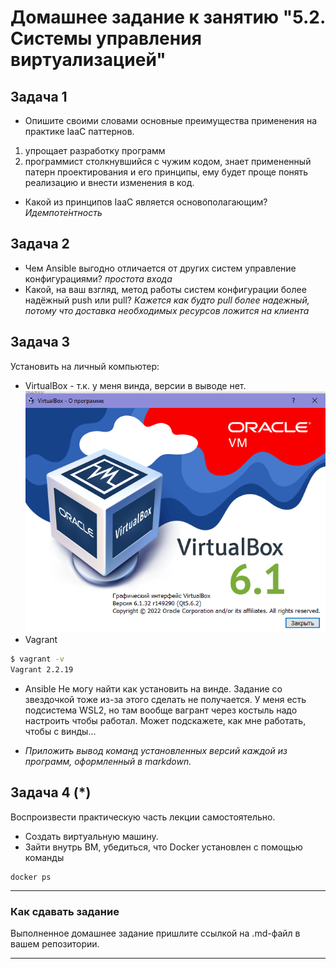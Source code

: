 # Домашнее задание к занятию "5.2. Системы управления виртуализацией"

## Задача 1 

- Опишите своими словами основные преимущества применения на практике IaaC паттернов.
1. упрощает разработку программ
2. программист столкнувшийся с чужим кодом, знает примененный патерн проектирования и его принципы, ему будет проще понять реализацию и внести изменения в код.
- Какой из принципов IaaC является основополагающим?
 *Идемпоте́нтность*

## Задача 2

- Чем Ansible выгодно отличается от других систем управление конфигурациями?
*простота входа* 
- Какой, на ваш взгляд, метод работы систем конфигурации более надёжный push или pull?
*Кажется как будто pull более надежный, потому что доставка необходимых ресурсов ложится на клиента*

## Задача 3 

Установить на личный компьютер:

- VirtualBox - т.к. у меня винда, версии в выводе нет.
![img.png](img.png)
- Vagrant 
```bash
$ vagrant -v
Vagrant 2.2.19
```
- Ansible
Не могу найти как установить на винде. Задание со звездочкой тоже из-за этого сделать не получается. У меня есть подсистема WSL2, но там вообще вагрант через костыль надо настроить чтобы работал. Может подскажете, как мне работать, чтобы с винды...

- *Приложить вывод команд установленных версий каждой из программ, оформленный в markdown.*

## Задача 4 (*)

Воспроизвести практическую часть лекции самостоятельно.

- Создать виртуальную машину.
- Зайти внутрь ВМ, убедиться, что Docker установлен с помощью команды
```
docker ps
```

---

### Как cдавать задание

Выполненное домашнее задание пришлите ссылкой на .md-файл в вашем репозитории.

---
